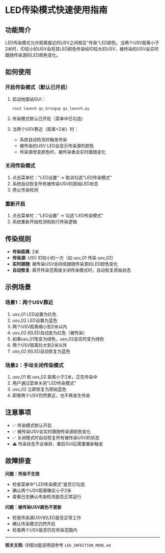 # LED传染模式快速使用指南

## 功能简介

LED传染模式允许距离接近的USV之间相互"传染"LED颜色。当两个USV距离小于2米时，ID较小的USV会将其LED颜色传染给ID较大的USV，被传染的USV会实时跟随传染源的LED颜色变化。

## 如何使用

### 开启传染模式（默认已开启）

1. 启动地面站GUI：
   ```bash
   ros2 launch gs_bringup gs_launch.py
   ```

2. 传染模式默认已开启（菜单中已勾选）

3. 当两个USV靠近（距离<2米）时：
   - 系统自动检测并触发传染
   - 被传染的USV LED会显示传染源的颜色
   - 传染源改变颜色时，被传染者会实时跟随变化

### 关闭传染模式

1. 点击菜单栏："LED设置" → 取消勾选"LED传染模式"
2. 系统自动恢复所有被传染USV的原始LED状态
3. 停止传染检测

### 重新开启

1. 点击菜单栏："LED设置" → 勾选"LED传染模式"
2. 系统重新开始检测和执行传染逻辑

## 传染规则

- **传染距离**: 2米
- **传染源**: USV ID较小的一方（如 usv_01 传染 usv_02）
- **实时跟随**: 被传染USV会持续跟随传染源的LED颜色变化
- **自动恢复**: 离开传染范围或关闭传染模式时，自动恢复原始状态

## 示例场景

### 场景1：两个USV靠近
1. usv_01 LED设置为红色
2. usv_02 LED设置为蓝色
3. 两个USV距离缩小到2米以内
4. usv_02 的LED自动变为红色（被传染）
5. 如果usv_01改变为绿色，usv_02会实时变为绿色
6. 两个USV距离拉大到2米以外
7. usv_02 的LED自动恢复为蓝色

### 场景2：手动关闭传染模式
1. usv_01 和 usv_02 距离小于2米，正在传染中
2. 用户通过菜单关闭"LED传染模式"
3. usv_02 立即恢复为原始蓝色
4. 即使两个USV仍然靠近，也不再发生传染

## 注意事项

- ✅ 传染模式默认开启
- ✅ 被传染USV会实时跟随传染源颜色变化
- ✅ 关闭模式时自动恢复所有被传染USV的状态
- ⚠️  传染状态不会保存，重启GUI后需要重新触发

## 故障排查

**问题：传染不生效**
- 检查菜单中"LED传染模式"是否已勾选
- 确认两个USV距离确实小于2米
- 查看日志确认传染检测是否正常运行

**问题：被传染USV颜色不更新**
- 检查传染源USV的LED是否正常工作
- 确认传染模式仍然开启
- 检查两个USV是否仍在传染范围内

---

**相关文档**: 详细功能说明请参考 `LED_INFECTION_MODE.md`
